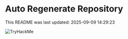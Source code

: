 # Auto Regenerate Repository

This README was last updated: 2025-09-09 14:29:23

 ![TryHackMe](https://tryhackme.com/badge/533634)